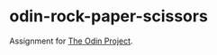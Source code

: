 # odin-rock-paper-scissors

Assignment for [The Odin Project](https://www.theodinproject.com/lessons/foundations-rock-paper-scissors).
